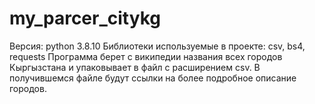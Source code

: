 # my_parcer_citykg
Версия: python 3.8.10
Библиотеки используемые в проекте: csv, bs4, requests
Программа берет с википедии названия всех городов Кыргызстана и упаковывает в файл с расширением csv.
В получившемся файле будут ссылки на более подробное описание городов.
